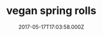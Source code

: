 ---
date: 2017-05-17T17:03:58.000Z
categories:
  - lunch
type: rolls
title: vegan spring rolls
description: >-
 tofu, shiitake, cabbage, mint, peanut sauce
price: 12
---